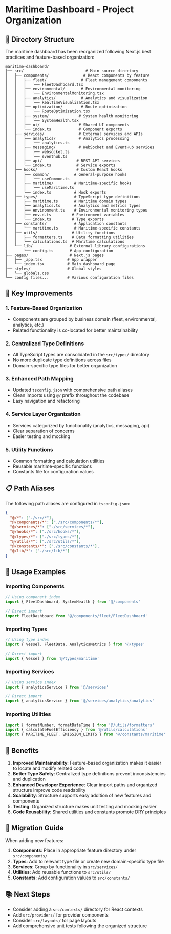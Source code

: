 # Maritime Dashboard - Project Organization

## 📁 Directory Structure

The maritime dashboard has been reorganized following Next.js best practices and feature-based organization:

```
maritime-dashboard/
├── src/                           # Main source directory
│   ├── components/               # React components by feature
│   │   ├── fleet/               # Fleet management components
│   │   │   └── FleetDashboard.tsx
│   │   ├── environmental/       # Environmental monitoring
│   │   │   └── EnvironmentalMonitoring.tsx
│   │   ├── analytics/           # Analytics and visualization
│   │   │   └── RealTimeVisualization.tsx
│   │   ├── optimization/        # Route optimization
│   │   │   └── RouteOptimization.tsx
│   │   ├── system/             # System health monitoring
│   │   │   └── SystemHealth.tsx
│   │   ├── ui/                 # Shared UI components
│   │   └── index.ts            # Component exports
│   ├── services/               # External services and APIs
│   │   ├── analytics/          # Analytics processing
│   │   │   └── analytics.ts
│   │   ├── messaging/          # WebSocket and EventHub services
│   │   │   ├── websocket.ts
│   │   │   └── eventhub.ts
│   │   ├── api/               # REST API services
│   │   └── index.ts           # Service exports
│   ├── hooks/                 # Custom React hooks
│   │   ├── common/           # General-purpose hooks
│   │   │   └── useCommon.ts
│   │   ├── maritime/         # Maritime-specific hooks
│   │   │   └── useMaritime.ts
│   │   └── index.ts          # Hook exports
│   ├── types/                # TypeScript type definitions
│   │   ├── maritime.ts       # Maritime domain types
│   │   ├── analytics.ts      # Analytics and metrics types
│   │   ├── environment.ts    # Environmental monitoring types
│   │   ├── env.d.ts         # Environment variables
│   │   └── index.ts         # Type exports
│   ├── constants/            # Application constants
│   │   └── maritime.ts       # Maritime-specific constants
│   ├── utils/               # Utility functions
│   │   ├── formatters.ts    # Data formatting utilities
│   │   └── calculations.ts  # Maritime calculations
│   └── lib/                # External library configurations
│       └── config.ts       # App configuration
├── pages/                  # Next.js pages
│   ├── _app.tsx           # App wrapper
│   └── index.tsx          # Main dashboard page
├── styles/                # Global styles
│   └── globals.css
└── config files...        # Various configuration files
```

## 🚀 Key Improvements

### 1. **Feature-Based Organization**
- Components are grouped by business domain (fleet, environmental, analytics, etc.)
- Related functionality is co-located for better maintainability

### 2. **Centralized Type Definitions**
- All TypeScript types are consolidated in the `src/types/` directory
- No more duplicate type definitions across files
- Domain-specific type files for better organization

### 3. **Enhanced Path Mapping**
- Updated `tsconfig.json` with comprehensive path aliases
- Clean imports using `@/` prefix throughout the codebase
- Easy navigation and refactoring

### 4. **Service Layer Organization**
- Services categorized by functionality (analytics, messaging, api)
- Clear separation of concerns
- Easier testing and mocking

### 5. **Utility Functions**
- Common formatting and calculation utilities
- Reusable maritime-specific functions
- Constants file for configuration values

## 📋 Path Aliases

The following path aliases are configured in `tsconfig.json`:

```json
{
  "@/*": ["./src/*"],
  "@/components/*": ["./src/components/*"],
  "@/services/*": ["./src/services/*"],
  "@/hooks/*": ["./src/hooks/*"],
  "@/types/*": ["./src/types/*"],
  "@/utils/*": ["./src/utils/*"],
  "@/constants/*": ["./src/constants/*"],
  "@/lib/*": ["./src/lib/*"]
}
```

## 🔧 Usage Examples

### Importing Components
```typescript
// Using component index
import { FleetDashboard, SystemHealth } from '@/components'

// Direct import
import FleetDashboard from '@/components/fleet/FleetDashboard'
```

### Importing Types
```typescript
// Using type index
import { Vessel, FleetData, AnalyticsMetrics } from '@/types'

// Direct import
import { Vessel } from '@/types/maritime'
```

### Importing Services
```typescript
// Using service index
import { analyticsService } from '@/services'

// Direct import
import { analyticsService } from '@/services/analytics/analytics'
```

### Importing Utilities
```typescript
import { formatNumber, formatDateTime } from '@/utils/formatters'
import { calculateFuelEfficiency } from '@/utils/calculations'
import { MARITIME_FLEET, EMISSION_LIMITS } from '@/constants/maritime'
```

## 🎯 Benefits

1. **Improved Maintainability**: Feature-based organization makes it easier to locate and modify related code
2. **Better Type Safety**: Centralized type definitions prevent inconsistencies and duplication  
3. **Enhanced Developer Experience**: Clear import paths and organized structure improve code readability
4. **Scalability**: Structure supports easy addition of new features and components
5. **Testing**: Organized structure makes unit testing and mocking easier
6. **Code Reusability**: Shared utilities and constants promote DRY principles

## 🔄 Migration Guide

When adding new features:

1. **Components**: Place in appropriate feature directory under `src/components/`
2. **Types**: Add to relevant type file or create new domain-specific type file
3. **Services**: Group by functionality in `src/services/`
4. **Utilities**: Add reusable functions to `src/utils/`
5. **Constants**: Add configuration values to `src/constants/`

## 📚 Next Steps

- Consider adding a `src/contexts/` directory for React contexts
- Add `src/providers/` for provider components
- Consider `src/layouts/` for page layouts
- Add comprehensive unit tests following the organized structure